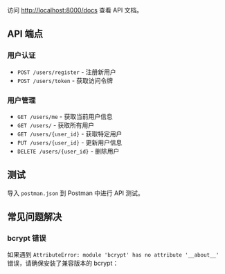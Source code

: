 
访问 <http://localhost:8000/docs> 查看 API 文档。

## API 端点

### 用户认证

- `POST /users/register` - 注册新用户
- `POST /users/token` - 获取访问令牌

### 用户管理

- `GET /users/me` - 获取当前用户信息
- `GET /users/` - 获取所有用户
- `GET /users/{user_id}` - 获取特定用户
- `PUT /users/{user_id}` - 更新用户信息
- `DELETE /users/{user_id}` - 删除用户

## 测试

导入 `postman.json` 到 Postman 中进行 API 测试。

## 常见问题解决

### bcrypt 错误

如果遇到 `AttributeError: module 'bcrypt' has no attribute '__about__'` 错误，请确保安装了兼容版本的 bcrypt：
